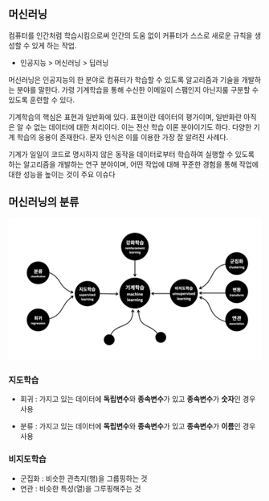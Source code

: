 ## 머신러닝

컴퓨터를 인간처럼 학습시킴으로써 인간의 도움 없이 커퓨터가 스스로 새로운 규칙을 생성할 수 있게 하는 작업.

- 인공지능 > 머신러닝 > 딥러닝

머신러닝은 인공지능의 한 분야로 컴퓨터가 학습할 수 있도록 알고리즘과 기술을 개발하는 분야를 말한다. 가령 기계학습을 통해 수신한 이메일이 스팸인지 아닌지룰 구분할 수 있도록 훈련할 수 있다.

기계학습의 핵심은 표현과 일반화에 있다. 표현이란 데이터의 평가이며, 일반화란 아직은 알 수 없는 데이터에 대한 처리이다. 이는 전산 학습 이론 분야이기도 하다. 다양한 기계 학습의 응용이 존재한다. 문자 인식은 이를 이용한 가장 잘 알려진 사례다.

기계가 일일이 코드로 명시하지 않은 동작을 데이터로부터 학습하여 실행할 수 있도록 하는 알고리즘을 개발하는 연구 분야이며, 어떤 작업에 대해 꾸준한 경험을 통해 작업에 대한 성능을 높이는 것이 주요 이슈다

## 머신러닝의 분류

![머신러닝의 분류](./image/1_1.jpeg)

### 지도학습

- 회귀 : 가지고 있는 데이터에 **독립변수**와 **종속변수**가 있고 **종속변수**가 **숫자**인 경우 사용

- 분류 : 가지고 있는 데이터에 **독립변수**와 **종속변수**가 있고 **종속변수**가 **이름**인 경우 사용

### 비지도학습

- 군집화 : 비슷한 관측지(행)을 그룹핑하는 것
- 연관 : 비슷한 특성(열)을 그루핑해주는 것

